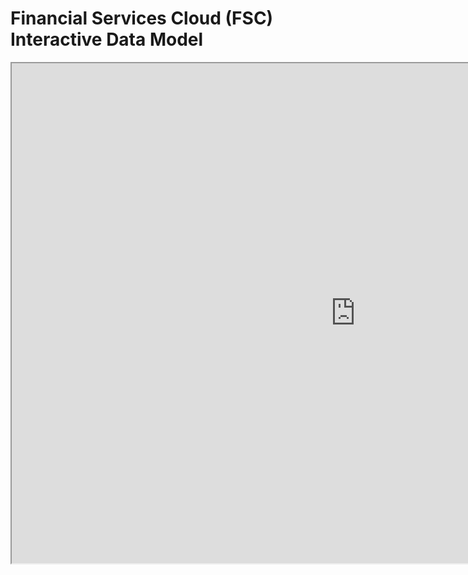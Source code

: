 # Financial Services Cloud (FSC) Interactive Data Model


<iframe id="inlineFrameExample"
    title="Inline Frame Example"
    width="1100"
    height="800"
    src="https://mohan-chinnappan-n.github.io/sfdc/fs-cloud/model.html">
</iframe>


